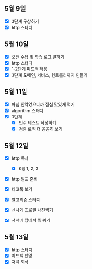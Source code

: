 ## 5월 9일

- [x] 3단계 구상하기
- [x] http 스터디

## 5월 10일

- [x] 오전 수업 및 학습 로그 말하기
- [x] http 스터디
- [x] 1-2단계 피드백 적용
- [x] 3단계 도메인, 서비스, 컨트롤러까지 만들기

## 5월 11일

- [x] 아침 안먹었으니까 점심 맛있게 먹기
- [x] algorithm 스터디
- [x] 3단계 
  - [x] 인수 테스트 작성하기
  - [x] 검증 로직 더 꼼꼼히 보기

## 5월 12일

- [x] http 독서
  - [x] 6장 1, 2, 3
- [x] http 발표 준비
- [x] 테코톡 보기
- [x] 알고리즘 스터디
- [x] 신나게 프로필 사진찍기
- [x] 저녁에 집에서 푹 쉬기


## 5월 13일

- [x] http 스터디
- [x] 피드백 반영
- [x] 저녁 회식
